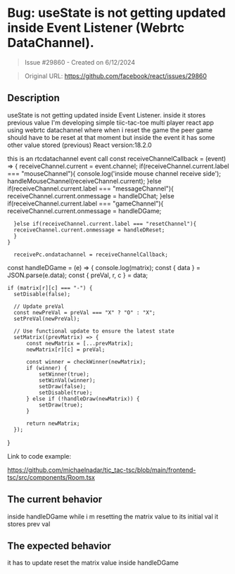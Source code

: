 # Bug:  useState is not getting updated inside Event Listener (Webrtc DataChannel).

> Issue #29860 - Created on 6/12/2024

> Original URL: https://github.com/facebook/react/issues/29860

## Description

useState is not getting updated inside Event Listener.
inside it stores previous value 
I'm developing simple tiic-tac-toe multi player react app using webrtc datachannel
where when i reset the game the peer game should have to be reset at that moment but inside the event it has some other value stored (previous)
React version:18.2.0

this is an rtcdatachannel event call
const receiveChannelCallback = (event) => {
      receiveChannel.current = event.channel;
      if(receiveChannel.current.label === "mouseChannel"){
        console.log('inside mouse channel receive side');
        handleMouseChannel(receiveChannel.current);
    }else if(receiveChannel.current.label === "messageChannel"){
      receiveChannel.current.onmessage = handleDChat;
      }else if(receiveChannel.current.label === "gameChannel"){
      receiveChannel.current.onmessage = handleDGame;

      }else if(receiveChannel.current.label === "resetChannel"){
      receiveChannel.current.onmessage = handleDReset;
      }
    }
  
      receivePc.ondatachannel = receiveChannelCallback;

const handleDGame = (e) => {
  console.log(matrix);
  const { data } = JSON.parse(e.data);
  const { preVal, r, c } = data;
 
    if (matrix[r][c] === "-") {
      setDisable(false);

      // Update preVal
      const newPreVal = preVal === "X" ? "O" : "X";
      setPreVal(newPreVal);

      // Use functional update to ensure the latest state
      setMatrix((prevMatrix) => {
          const newMatrix = [...prevMatrix];
          newMatrix[r][c] = preVal;
          
          const winner = checkWinner(newMatrix);
          if (winner) {
              setWinner(true);
              setWinVal(winner);
              setDraw(false);
              setDisable(true);
          } else if (!handleDraw(newMatrix)) {
              setDraw(true);
          }

          return newMatrix;
      });
  } 


Link to code example:

https://github.com/michaelnadar/tic_tac-tsc/blob/main/frontend-tsc/src/components/Room.tsx

## The current behavior
inside handleDGame while i m resetting the matrix value to its initial val it stores prev val

## The expected behavior
it has to update reset the matrix value inside handleDGame
